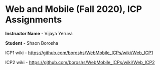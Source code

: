 # Web and Mobile (Fall 2020), ICP Assignments

**Instructor Name** - Vijaya Yeruva

**Student** - Shaon Borosha

ICP1 wiki - https://github.com/boroshs/WebMobile_ICPs/wiki/Web_ICP1

ICP2 wiki - https://github.com/boroshs/WebMobile_ICPs/wiki/Web_ICP2
